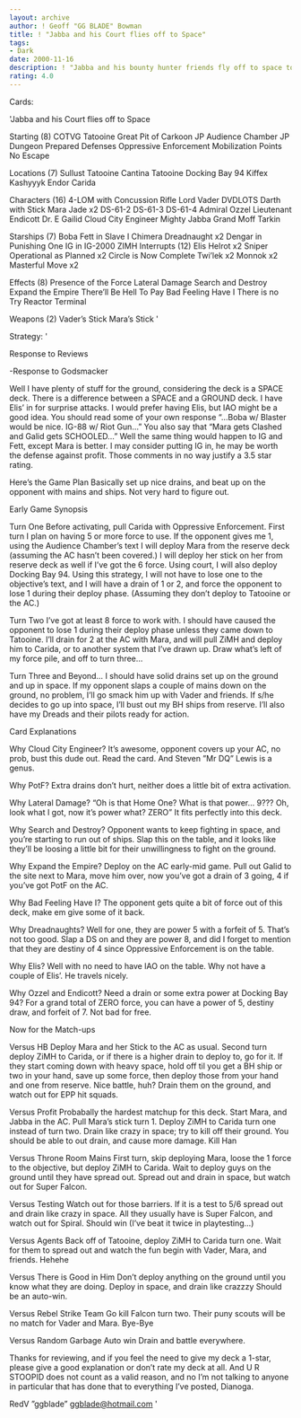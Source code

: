 ```yaml
---
layout: archive
author: ! Geoff "GG BLADE" Bowman
title: ! "Jabba and his Court flies off to Space"
tags:
- Dark
date: 2000-11-16
description: ! "Jabba and his bounty hunter friends fly off to space to kill the rebels, and drain them to death."
rating: 4.0
---
```

Cards: 

'Jabba and his Court flies off to Space


Starting (8)
COTVG
Tatooine Great Pit of Carkoon
JP Audience Chamber
JP Dungeon
Prepared Defenses
Oppressive Enforcement
Mobilization Points
No Escape

Locations (7)
Sullust
Tatooine Cantina
Tatooine Docking Bay 94
Kiffex
Kashyyyk
Endor
Carida

Characters (16)
4-LOM with Concussion Rifle
Lord Vader
DVDLOTS
Darth with Stick
Mara Jade x2
DS-61-2
DS-61-3
DS-61-4
Admiral Ozzel
Lieutenant Endicott
Dr. E
Gailid
Cloud City Engineer
Mighty Jabba
Grand Moff Tarkin

Starships (7)
Boba Fett in Slave I
Chimera
Dreadnaught x2
Dengar in Punishing One
IG in IG-2000
ZIMH
Interrupts (12)
Elis Helrot x2
Sniper
Operational as Planned x2
Circle is Now Complete
Twi’lek x2
Monnok x2
Masterful Move x2

Effects (8)
Presence of the Force
Lateral Damage
Search and Destroy
Expand the Empire
There’ll Be Hell To Pay
Bad Feeling Have I
There is no Try
Reactor Terminal

Weapons (2)
Vader’s Stick
Mara’s Stick '

Strategy: '

Response to Reviews

-Response to Godsmacker

Well I have plenty of stuff for the ground, considering the deck is a SPACE deck.  There is a difference between a SPACE and a GROUND deck.  I have Elis’ in for surprise attacks.  I would prefer having Elis, but IAO might be a good idea.  You should read some of your own response “…Boba w/ Blaster would be nice. IG-88 w/ Riot Gun…”  You also say that “Mara gets Clashed and Galid gets SCHOOLED…”	Well the same thing would happen to IG and Fett, except Mara is better.  I may consider putting IG in, he may be worth the defense against profit.  Those comments in no way justify a 3.5 star rating.

Here’s the Game Plan
     Basically set up nice drains,  and beat up on the opponent with mains and ships.  Not very hard to figure out.


Early Game Synopsis

Turn One  Before activating, pull Carida with Oppressive Enforcement. First turn I plan on having 5 or more force to use.  If the opponent gives me 1, using the Audience Chamber’s text I will deploy Mara from the reserve deck (assuming the AC hasn’t been covered.)  I will deploy her stick on her from reserve deck as well if I’ve got the 6 force.	Using court, I will also deploy Docking Bay 94.  Using this strategy, I will not have to lose one to the objective’s text, and I will have a drain of 1 or 2, and force the opponent to lose 1 during their deploy phase. (Assuming they don’t deploy to Tatooine or the AC.)

Turn Two  I’ve got at least 8 force to work with.  I should have caused the opponent to lose 1 during their deploy phase unless they came down to Tatooine.  I’ll drain for 2 at the AC with Mara, and will pull ZiMH and deploy him to Carida, or to another system that I’ve drawn up.  Draw what’s left of my force pile, and off to turn three…

Turn Three and Beyond…  I should have solid drains set up on the ground and up in space.	If my opponent slaps a couple of mains down on the ground, no problem, I’ll go smack him up with Vader and friends.  If s/he decides to go up into space, I’ll bust out my BH ships from reserve.  I’ll also have my Dreads and their pilots ready for action.


Card Explanations

Why Cloud City Engineer?  It’s awesome, opponent covers up your AC, no prob, bust this dude out.	Read the card.	And Steven ”Mr DQ” Lewis  is a genus.

Why PotF?  Extra drains don’t hurt, neither does a little bit of extra activation.

Why Lateral Damage?  “Oh is that Home One?  What is that power… 9???  Oh, look what I got, now it’s power what? ZERO”  It fits perfectly into this deck.

Why Search and Destroy?  Opponent wants to keep fighting in space, and you’re starting to run out of ships.  Slap this on the table, and it looks like they’ll be loosing a little bit for their unwillingness to fight on the ground.

Why Expand the Empire? Deploy on the AC early-mid game.  Pull out Galid to the site next to Mara, move him over, now you’ve got a drain of 3 going, 4 if you’ve got PotF on the AC.

Why Bad Feeling Have I?  The opponent gets quite a bit of force out of this deck, make em give some of it back.

Why Dreadnaughts?  Well for one, they are power 5 with a forfeit of 5.	That’s not too good.  Slap a DS on and they are power 8, and did I forget to mention that they are destiny of 4 since Oppressive Enforcement is on the table.

Why Elis?  Well with no need to have IAO on the table.	Why not have a couple of Elis’.  He travels nicely.

Why Ozzel and Endicott?  Need a drain or some extra power at Docking Bay 94?  For a grand total of ZERO force, you can have a power of 5, destiny draw, and forfeit of 7.  Not bad for free.


Now for the Match-ups

Versus HB  Deploy Mara and her Stick to the AC as usual.  Second turn deploy ZiMH to Carida, or if there is a higher drain to deploy to, go for it.  If they start coming down with heavy space, hold off til you get a BH ship or two in your hand, save up some force, then deploy those from your hand and one from reserve.  Nice battle, huh?  Drain them on the ground, and watch out for EPP hit squads.

Versus Profit	Probabally the hardest matchup for this deck.  Start Mara, and Jabba in the AC.  Pull Mara’s stick turn 1.  Deploy ZiMH to Carida turn one instead of turn two.  Drain like crazy in space; try to kill off their ground.  You should be able to out drain, and cause more damage.  Kill Han

Versus Throne Room Mains First turn, skip deploying Mara, loose the 1 force to the objective, but deploy ZiMH to Carida.  Wait to deploy guys on the ground until they have spread out.  Spread out and drain in space, but watch out for Super Falcon.

Versus Testing  Watch out for those barriers.	If it is a test to 5/6 spread out and drain like crazy in space.  All they usually have is Super Falcon, and watch out for Spiral.  Should win (I’ve beat it twice in playtesting…)

Versus Agents	Back off of Tatooine, deploy ZiMH to Carida turn one.  Wait for them to spread out and watch the fun begin with Vader, Mara, and friends. Hehehe

Versus There is Good in Him  Don’t deploy anything on the ground until you know what they are doing.  Deploy in space, and drain like crazzzy  Should be an auto-win.

Versus Rebel Strike Team  Go kill Falcon turn two.  Their puny scouts will be no match for Vader and Mara. Bye-Bye

Versus Random Garbage	Auto win Drain and battle everywhere.


Thanks for reviewing, and if you feel the need to give my deck a 1-star, please give a good explanation or don’t rate my deck at all.  And U R STOOPID does not count as a valid reason, and no I’m not talking to anyone in particular that has done that to everything I’ve posted, Dianoga.

RedV ”ggblade”
ggblade@hotmail.com	'